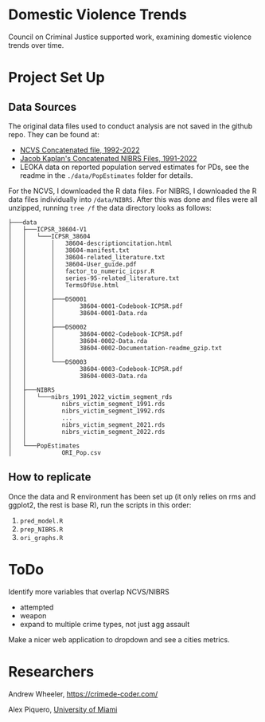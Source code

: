 # Domestic Violence Trends

Council on Criminal Justice supported work, examining domestic violence trends over time.

# Project Set Up

## Data Sources

The original data files used to conduct analysis are not saved in the github repo. They can be found at:

 - [NCVS Concatenated file, 1992-2022](https://www.icpsr.umich.edu/web/ICPSR/studies/38604)
 - [Jacob Kaplan's Concatenated NIBRS Files, 1991-2022](https://www.openicpsr.org/openicpsr/project/118281/version/V9/view)
 - LEOKA data on reported population served estimates for PDs, see the readme in the `./data/PopEstimates` folder for details.

For the NCVS, I downloaded the R data files. For NIBRS, I downloaded the R data files individually into `/data/NIBRS`. After this was done and files were all unzipped, running `tree /f` the data directory looks as follows:

    ├───data
    │   ├───ICPSR_38604-V1
    │   │   └───ICPSR_38604
    │   │       │   38604-descriptioncitation.html
    │   │       │   38604-manifest.txt
    │   │       │   38604-related_literature.txt
    │   │       │   38604-User_guide.pdf
    │   │       │   factor_to_numeric_icpsr.R
    │   │       │   series-95-related_literature.txt
    │   │       │   TermsOfUse.html
    │   │       │
    │   │       ├───DS0001
    │   │       │       38604-0001-Codebook-ICPSR.pdf
    │   │       │       38604-0001-Data.rda
    │   │       │
    │   │       ├───DS0002
    │   │       │       38604-0002-Codebook-ICPSR.pdf
    │   │       │       38604-0002-Data.rda
    │   │       │       38604-0002-Documentation-readme_gzip.txt
    │   │       │
    │   │       └───DS0003
    │   │               38604-0003-Codebook-ICPSR.pdf
    │   │               38604-0003-Data.rda
    │   │
    │   ├───NIBRS
    │   │   └───nibrs_1991_2022_victim_segment_rds
    │   │          nibrs_victim_segment_1991.rds
    │   │          nibrs_victim_segment_1992.rds
    │   │          ...
    │   │          nibrs_victim_segment_2021.rds
    │   │          nibrs_victim_segment_2022.rds
    │   │
    │   └───PopEstimates
    │              ORI_Pop.csv

## How to replicate

Once the data and R environment has been set up (it only relies on rms and ggplot2, the rest is base R), run the scripts in this order:

 1) `pred_model.R`
 2) `prep_NIBRS.R`
 3) `ori_graphs.R`

# ToDo

Identify more variables that overlap NCVS/NIBRS

   - attempted
   - weapon
   - expand to multiple crime types, not just agg assault

Make a nicer web application to dropdown and see a cities metrics.

# Researchers

Andrew Wheeler,
https://crimede-coder.com/

Alex Piquero,
[University of Miami](https://people.miami.edu/profile/d506d27f83929e0a9839caa0309ae881)